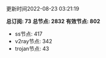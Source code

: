 更新时间2022-08-23 03:21:19

**总订阅: 73**
**总节点: 2832**
**有效节点: 802**
- ss节点: 417
- v2ray节点: 342
- trojan节点: 43
